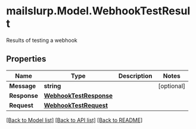 # mailslurp.Model.WebhookTestResult
Results of testing a webhook
## Properties

Name | Type | Description | Notes
------------ | ------------- | ------------- | -------------
**Message** | **string** |  | [optional] 
**Response** | [**WebhookTestResponse**](WebhookTestResponse) |  | 
**Request** | [**WebhookTestRequest**](WebhookTestRequest) |  | 

[[Back to Model list]](../README#documentation-for-models) [[Back to API list]](../README#documentation-for-api-endpoints) [[Back to README]](../README)

